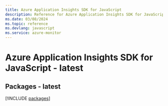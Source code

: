 ```yaml
---
title: Azure Application Insights SDK for JavaScript
description: Reference for Azure Application Insights SDK for JavaScript
ms.date: 03/08/2024
ms.topic: reference
ms.devlang: javascript
ms.service: azure-monitor
---
```

# Azure Application Insights SDK for JavaScript - latest
## Packages - latest
[!INCLUDE [packages](application-insights-index.md)]